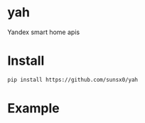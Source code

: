 # yah
Yandex smart home apis

# Install
```sh
pip install https://github.com/sunsx0/yah
```

# Example
```python

```
